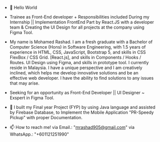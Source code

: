 - 👋 Hello World

- Trainee as Front-End developer + Responsibilities included During my Internship ||
Implementation FrontEnd Part by React.JS with a developer team & Creating the UI Design for all 
projects at the company using Figma Tool.

- My name is Mohamed Rashad. I am a fresh graduate with a Bachelor of Computer Science (Hons)
in Software Engineering, with 1.5 years of experience in HTML, CSS, JavaScript, Bootstrap 5, and skills in CSS
FlexBox / CSS Grid. [React.js], and skills in Components / Hooks / Routes. UI Design using Figma, and skills in
prototype tool. I currently reside in Malaysia. I have a unique perspective and I am creatively inclined, which
helps me develop innovative solutions and be an effective web developer. I have the ability to find solutions to
any issues that may arise.

- Seeking for an opportunity as Front-End Developer || UI Designer ~ Exspert in Figma Tool.

- 📱 I built my Final year Project (FYP) by using Java language and assisted by Firebase Database, to Implement the Mobile Application "PR-Speedy Pickup" with proper Documentation.
- 📫 How to reach me! via Email.: "mrashad905@gmail.com" via WhatsApp.: "+601121251990"

<!---
RashCodes/RashCodes is a ✨ special ✨ repository because its `README.md` (this file) appears on your GitHub profile.
You can click the Preview link to take a look at your changes.
--->
